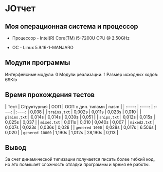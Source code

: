 # JОтчет

## Моя операционная система и процессор

- Процессор - Intel(R) Core(TM) i5-7200U CPU @ 2.50GHz

- ОС - Linux 5.9.16-1-MANJARO


## Модули программы
Интерфейсные модули: 0
Модули реализации: 1
Размер исходных кодов: 69Kib

## Время прохождения тестов

| Тест            | Структурная | ООП      | ООП с дин. типами | nasm  |
| :----:          |    :----:   |   :----: | :----:            | 0,038 |
| `trains.txt`    | 0,002s      | 0,011s   | 0,023s            | 0,010 |
| `plains.txt`    | 0,014s      | 0,014s   | 0,030s            | 0,051 |
| `ships.txt`     | 0,012s      | 0,015s   | 0,025s            | 0,037 |
| `mixed.txt`     | 0,011s      | 0,010    | 0,040s            | 0,007 |
| `mixed2.txt`    | 0,007s      | 0,023s   | 0,036s            | 0,028 |
| `genered 1000`  | 0,028s      | 0,017s   | 6.506s            | 0,020 |
| `genered 10000` | 1,190s      | 1,012s   | 28,190s           | 0,113 |

## Вывод
За счет динамической типизации получается писать более гибкий код, но это повышает сложность отладки программы и время её работы.